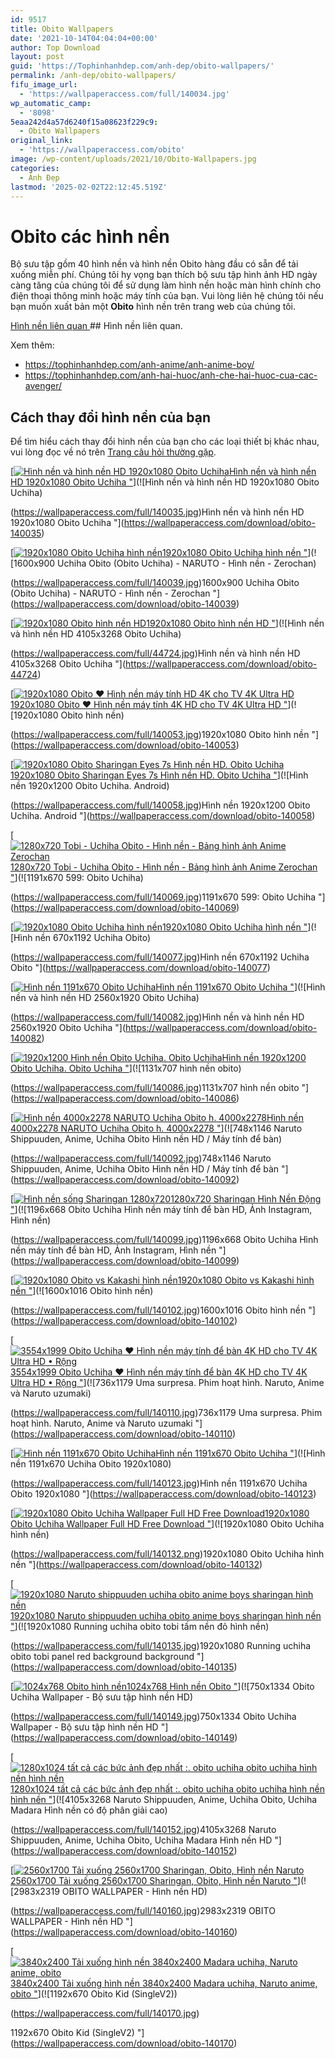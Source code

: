 ```yaml
---
id: 9517
title: Obito Wallpapers
date: '2021-10-14T04:04:04+00:00'
author: Top Download
layout: post
guid: 'https://Tophinhanhdep.com/anh-dep/obito-wallpapers/'
permalink: /anh-dep/obito-wallpapers/
fifu_image_url:
  - 'https://wallpaperaccess.com/full/140034.jpg'
wp_automatic_camp:
  - '8098'
5eaa242d4a57d6240f15a08623f229c9:
  - Obito Wallpapers
original_link:
  - 'https://wallpaperaccess.com/obito'
image: /wp-content/uploads/2021/10/Obito-Wallpapers.jpg
categories:
  - Ảnh Đẹp
lastmod: '2025-02-02T22:12:45.519Z'
---
```

# Obito các hình nền

Bộ sưu tập gồm 40 hình nền và hình nền Obito hàng đầu có sẵn để tải xuống miễn phí. Chúng tôi hy vọng bạn thích bộ sưu tập hình ảnh HD ngày càng tăng của chúng tôi để sử dụng làm hình nền hoặc màn hình chính cho điện thoại thông minh hoặc máy tính của bạn. Vui lòng liên hệ chúng tôi nếu bạn muốn xuất bản một **Obito** hình nền trên trang web của chúng tôi.

[Hình nền liên quan ](#related) ## Hình nền liên quan.

   
 Xem thêm:

   
- <https://tophinhanhdep.com/anh-anime/anh-anime-boy/>
- <https://tophinhanhdep.com/anh-hai-huoc/anh-che-hai-huoc-cua-cac-avenger/>

## Cách thay đổi hình nền của bạn

Để tìm hiểu cách thay đổi hình nền của bạn cho các loại thiết bị khác nhau, vui lòng đọc về nó trên [Trang câu hỏi thường gặp](https://tophinhanhdep.com/faq/).

  
[[![Hình nền và hình nền HD 1920x1080 Obito Uchiha](https://wallpaperaccess.com/full/140034.jpg)Hình nền và hình nền HD 1920x1080 Obito Uchiha "](https://wallpaperaccess.com/download/obito-140034)](![Hình nền và hình nền HD 1920x1080 Obito Uchiha)

(https://wallpaperaccess.com/full/140035.jpg)Hình nền và hình nền HD 1920x1080 Obito Uchiha "](https://wallpaperaccess.com/download/obito-140035)

[[![1920x1080 Obito Uchiha hình nền](https://wallpaperaccess.com/full/140036.jpg)1920x1080 Obito Uchiha hình nền "](https://wallpaperaccess.com/download/obito-140036)](![1600x900 Uchiha Obito (Obito Uchiha) - NARUTO - Hình nền - Zerochan)

(https://wallpaperaccess.com/full/140039.jpg)1600x900 Uchiha Obito (Obito Uchiha) - NARUTO - Hình nền - Zerochan "](https://wallpaperaccess.com/download/obito-140039)

[[![1920x1080 Obito hình nền HD](https://wallpaperaccess.com/full/140043.jpg)1920x1080 Obito hình nền HD "](https://wallpaperaccess.com/download/obito-140043)](![Hình nền và hình nền HD 4105x3268 Obito Uchiha)

(https://wallpaperaccess.com/full/44724.jpg)Hình nền và hình nền HD 4105x3268 Obito Uchiha "](https://wallpaperaccess.com/download/obito-44724)

[[![1920x1080 Obito ❤ Hình nền máy tính HD 4K cho TV 4K Ultra HD](https://wallpaperaccess.com/full/140050.jpg)1920x1080 Obito ❤ Hình nền máy tính 4K HD cho TV 4K Ultra HD "](https://wallpaperaccess.com/download/obito-140050)](![1920x1080 Obito hình nền)

(https://wallpaperaccess.com/full/140053.jpg)1920x1080 Obito hình nền "](https://wallpaperaccess.com/download/obito-140053)

[[![1920x1080 Obito Sharingan Eyes 7s Hình nền HD.  Obito Uchiha](https://wallpaperaccess.com/full/140056.jpg)1920x1080 Obito Sharingan Eyes 7s Hình nền HD. Obito Uchiha "](https://wallpaperaccess.com/download/obito-140056)](![Hình nền 1920x1200 Obito Uchiha.  Android)

(https://wallpaperaccess.com/full/140058.jpg)Hình nền 1920x1200 Obito Uchiha. Android "](https://wallpaperaccess.com/download/obito-140058)

[[![1280x720 Tobi - Uchiha Obito - Hình nền - Bảng hình ảnh Anime Zerochan](https://wallpaperaccess.com/full/140059.jpg)1280x720 Tobi - Uchiha Obito - Hình nền - Bảng hình ảnh Anime Zerochan "](https://wallpaperaccess.com/download/obito-140059)](![1191x670 599: Obito Uchiha)

(https://wallpaperaccess.com/full/140069.jpg)1191x670 599: Obito Uchiha "](https://wallpaperaccess.com/download/obito-140069)

[[![1920x1080 Obito Uchiha hình nền](https://wallpaperaccess.com/full/140073.jpg)1920x1080 Obito Uchiha hình nền "](https://wallpaperaccess.com/download/obito-140073)](![Hình nền 670x1192 Uchiha Obito)

(https://wallpaperaccess.com/full/140077.jpg)Hình nền 670x1192 Uchiha Obito "](https://wallpaperaccess.com/download/obito-140077)

[[![Hình nền 1191x670 Obito Uchiha](https://wallpaperaccess.com/full/140078.jpg)Hình nền 1191x670 Obito Uchiha "](https://wallpaperaccess.com/download/obito-140078)](![Hình nền và hình nền HD 2560x1920 Obito Uchiha)

(https://wallpaperaccess.com/full/140082.jpg)Hình nền và hình nền HD 2560x1920 Obito Uchiha "](https://wallpaperaccess.com/download/obito-140082)

[[![1920x1200 Hình nền Obito Uchiha.  Obito Uchiha](https://wallpaperaccess.com/full/140084.jpg)Hình nền 1920x1200 Obito Uchiha. Obito Uchiha "](https://wallpaperaccess.com/download/obito-140084)](![1131x707 hình nền obito)

(https://wallpaperaccess.com/full/140086.jpg)1131x707 hình nền obito "](https://wallpaperaccess.com/download/obito-140086)

[[![Hình nền 4000x2278 NARUTO Uchiha Obito h.  4000x2278](https://wallpaperaccess.com/full/140089.jpg)Hình nền 4000x2278 NARUTO Uchiha Obito h. 4000x2278 "](https://wallpaperaccess.com/download/obito-140089)](![748x1146 Naruto Shippuuden, Anime, Uchiha Obito Hình nền HD / Máy tính để bàn)

(https://wallpaperaccess.com/full/140092.jpg)748x1146 Naruto Shippuuden, Anime, Uchiha Obito Hình nền HD / Máy tính để bàn "](https://wallpaperaccess.com/download/obito-140092)

[[![Hình nền sống Sharingan 1280x720](https://wallpaperaccess.com/full/140096.jpg)1280x720 Sharingan Hình Nền Động "](https://wallpaperaccess.com/download/obito-140096)](![1196x668 Obito Uchiha Hình nền máy tính để bàn HD, Ảnh Instagram, Hình nền)

(https://wallpaperaccess.com/full/140099.jpg)1196x668 Obito Uchiha Hình nền máy tính để bàn HD, Ảnh Instagram, Hình nền "](https://wallpaperaccess.com/download/obito-140099)

[[![1920x1080 Obito vs Kakashi hình nền](https://wallpaperaccess.com/full/140100.jpg)1920x1080 Obito vs Kakashi hình nền "](https://wallpaperaccess.com/download/obito-140100)](![1600x1016 Obito hình nền)

(https://wallpaperaccess.com/full/140102.jpg)1600x1016 Obito hình nền "](https://wallpaperaccess.com/download/obito-140102)

[[![3554x1999 Obito Uchiha ❤ Hình nền máy tính để bàn 4K HD cho TV 4K Ultra HD • Rộng](https://wallpaperaccess.com/full/140105.jpg)3554x1999 Obito Uchiha ❤ Hình nền máy tính để bàn 4K HD cho TV 4K Ultra HD • Rộng "](https://wallpaperaccess.com/download/obito-140105)](![736x1179 Uma surpresa.  Phim hoạt hình.  Naruto, Anime và Naruto uzumaki)

(https://wallpaperaccess.com/full/140110.jpg)736x1179 Uma surpresa. Phim hoạt hình. Naruto, Anime và Naruto uzumaki "](https://wallpaperaccess.com/download/obito-140110)

[[![Hình nền 1191x670 Obito Uchiha](https://wallpaperaccess.com/full/140111.jpg)Hình nền 1191x670 Obito Uchiha "](https://wallpaperaccess.com/download/obito-140111)](![Hình nền 1191x670 Uchiha Obito 1920x1080)

(https://wallpaperaccess.com/full/140123.jpg)Hình nền 1191x670 Uchiha Obito 1920x1080 "](https://wallpaperaccess.com/download/obito-140123)

[[![1920x1080 Obito Uchiha Wallpaper Full HD Free Download](https://wallpaperaccess.com/full/140127.jpg)1920x1080 Obito Uchiha Wallpaper Full HD Free Download "](https://wallpaperaccess.com/download/obito-140127)](![1920x1080 Obito Uchiha hình nền)

(https://wallpaperaccess.com/full/140132.png)1920x1080 Obito Uchiha hình nền "](https://wallpaperaccess.com/download/obito-140132)

[[![1920x1080 Naruto shippuuden uchiha obito anime boys sharingan hình nền](https://wallpaperaccess.com/full/140133.jpg)1920x1080 Naruto shippuuden uchiha obito anime boys sharingan hình nền "](https://wallpaperaccess.com/download/obito-140133)](![1920x1080 Running uchiha obito tobi tấm nền đỏ hình nền)

(https://wallpaperaccess.com/full/140135.jpg)1920x1080 Running uchiha obito tobi panel red background background "](https://wallpaperaccess.com/download/obito-140135)

[[![1024x768 Obito hình nền](https://wallpaperaccess.com/full/140143.jpg)1024x768 Hình nền Obito "](https://wallpaperaccess.com/download/obito-140143)](![750x1334 Obito Uchiha Wallpaper - Bộ sưu tập hình nền HD)

(https://wallpaperaccess.com/full/140149.jpg)750x1334 Obito Uchiha Wallpaper - Bộ sưu tập hình nền HD "](https://wallpaperaccess.com/download/obito-140149)

[[![1280x1024 tất cả các bức ảnh đẹp nhất :.  obito uchiha obito uchiha hình nền hình nền](https://wallpaperaccess.com/full/140151.jpg)1280x1024 tất cả các bức ảnh đẹp nhất :. obito uchiha obito uchiha hình nền hình nền "](https://wallpaperaccess.com/download/obito-140151)](![4105x3268 Naruto Shippuuden, Anime, Uchiha Obito, Uchiha Madara Hình nền có độ phân giải cao)

(https://wallpaperaccess.com/full/140152.jpg)4105x3268 Naruto Shippuuden, Anime, Uchiha Obito, Uchiha Madara Hình nền HD "](https://wallpaperaccess.com/download/obito-140152)

[[![2560x1700 Tải xuống 2560x1700 Sharingan, Obito, Hình nền Naruto](https://wallpaperaccess.com/full/140154.png)2560x1700 Tải xuống 2560x1700 Sharingan, Obito, Hình nền Naruto "](https://wallpaperaccess.com/download/obito-140154)](![2983x2319 OBITO WALLPAPER - Hình nền HD)

(https://wallpaperaccess.com/full/140160.jpg)2983x2319 OBITO WALLPAPER - Hình nền HD "](https://wallpaperaccess.com/download/obito-140160)

[[![3840x2400 Tải xuống hình nền 3840x2400 Madara uchiha, Naruto anime, obito](https://wallpaperaccess.com/full/140165.jpg)3840x2400 Tải xuống hình nền 3840x2400 Madara uchiha, Naruto anime, obito "](https://wallpaperaccess.com/download/obito-140165)](![1192x670 Obito Kid (SingleV2))

(https://wallpaperaccess.com/full/140170.jpg)

1192x670 Obito Kid (SingleV2) "](https://wallpaperaccess.com/download/obito-140170)
